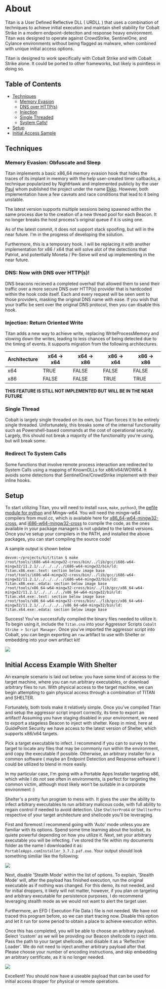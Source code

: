 # About 

Titan is a User Defined Reflective DLL ( URDLL ) that uses a combination of techniques to achieve initial execution and maintain shell stability for Cobalt Strike in a modern endpoint-deteciton and response heavy environment. Titan was designed to operate against CrowdStrike, SentinelOne, and Cylance environments without being flagged as malware, when combined with unique initial access options. 

Titan is designed to work specifically with Cobalt Strike and with Cobalt Strike alone. It could be ported to other frameworks, but likely is pointless in doing so.

## Table of Contents

 - [Techniques](#Techniques)
     - [Memory Evasion](#Memory-Evasion-Obfuscate-and-Sleep)
     - [DNS over HTTP(s)](#DNS-Now-with-DNS-over-HTTPs)
     - [Injection](#Injection-Return-Oriented-Write)
     - [Single Threaded](#Single-Thread)
     - [System Calls!](#Redirect-To-System-Calls)
 - [Setup](#Setup)
 - [Initial Access Sample](#Initial-Access-Example-With-Shelter)

## Techniques

### Memory Evasion: Obfuscate and Sleep

Titan implements a basic x86_64 memory evasion hook that hides the traces of its implant in memory with the help user-created timer callbacks, a technique popularized by NightHawk and implemented publicly by the user [Paul](https://twitter.com/c5pider) whom published the project under the name [Ekko](https://github.com/Cracked5pider/Ekko). However, both implementation have a few caveats and race conditions that lead to it being unstable.

The latest version supports multiple sessions being spawned within the same process due to the creation of a new thread pool for each Beacon. It no longer breaks the host process's original queue if it is using one.

As of the latest commit, it does not support stack spoofing, but will in the near future. I'm in the progress of developing the solution.

Furthermore, this is a temporary hook. I will be replacing it with another implementation for x86 / x64 that will solve alot of the detections that Patriot, and potentially Moneta / Pe-Seive will end up implementing in the near future.

### DNS: Now with DNS over HTTP(s)!

DNS beacons recieved a completed overhall that allowed them to send their traffic over a more secure DNS over HTTP(s) provider that is hardcoded within the hook code itself. Each and every request will be seen sent to those providers, masking the original DNS name with ease. If you wish that your traffic be sent over the original DNS protocol, then you can disable this hook.

### Injection: Return Oriented Write
 
Titan adds a new way to achieve write, replacing WriteProcessMemory and slowing down the writes, leading to less chances of being detected due to the timing of events. It supports migration from the following architectures.

| Architecture | x64 -> x64 | x64 -> x86 | x86 -> x64 | x86 -> x86 |
|--------------|------------|------------|------------|------------|
| x64          | TRUE       | FALSE      | FALSE      | FALSE      |
| x86          | FALSE      | FALSE      | TRUE       | TRUE       |

**THIS FEATURE IS STILL NOT IMPLEMENTED BUT WILL BE IN THE NEAR FUTURE**

### Single Thread

Cobalt is largely single threaded on its own, but Titan forces it to be entirely single threaded. Unfortunately, this breaks some of the internal functionality such as Powershell-based commands 
at the cost of operational security. Largely, this should not break a majority of the functionality you're using, but will break some.

### Redirect To System Calls

Some functions that involve remote process interaction are redirected to System Calls using a mapping of KnownDLLs for x86/x64/WOW64. It avoids some detections that SentinelOne/CrowdStrike implement with their inline hooks.

## Setup

To start utilizing Titan, you will need to install `nasm`, `make`, `python3`, the [pefile module for python](https://github.com/erocarrera/pefile) and Mingw-w64. You will need the mingw-w64 compilers from musl.cc, which is available here for [x86_64-w64-mingw32-cross](https://musl.cc/x86_64-w64-mingw32-cross.tgz), and [i686-w64-mingw32-cross](https://musl.cc/i686-w64-mingw32-cross.tgz) to compile the code, as the ones available in your package managers is not updated to the latest versions. Once you've setup your compilers in the PATH, and installed the above packages, you can start compiling the source code!

A sample output is shown below

 ```shell=/bin/bash
devvm:~/projects/kit/titan $ make
/root/tools/i686-w64-mingw32-cross/bin/../lib/gcc/i686-w64-mingw32/11.2.1/../../../../i686-w64-mingw32/bin/ld: Titan.x86.exe:.text: section below image base
/root/tools/i686-w64-mingw32-cross/bin/../lib/gcc/i686-w64-mingw32/11.2.1/../../../../i686-w64-mingw32/bin/ld: Titan.x86.exe:.edata: section below image base
/root/tools/x86_64-w64-mingw32-cross/bin/../lib/gcc/x86_64-w64-mingw32/11.2.1/../../../../x86_64-w64-mingw32/bin/ld: Titan.x64.exe:.text: section below image base
/root/tools/x86_64-w64-mingw32-cross/bin/../lib/gcc/x86_64-w64-mingw32/11.2.1/../../../../x86_64-w64-mingw32/bin/ld: Titan.x64.exe:.edata: section below image base
```

Success! You've successfully compiled the binary files needed to utilize it. To begin using it, include the `Titan.cna` into your Aggressor Scripts `Cobalt Strike > Script Manager`. Once you've imported the aggressor script into Cobalt, you can begin exporting an `raw` artifact to use with Shelter or embedding into your own artifact kit!

![](https://i.imgur.com/sI5Quif.png)

## Initial Access Example With Shelter

An example scenario is laid out below: you have some kind of access to the target machine, where you can run arbitrary executables, or download arbitrary files to run. With physical access to the target machine, we can begin attempting to gain physical access through a combination of TITAN and SHELTER.

Fortunately, both tools make it relatively simple. Once you've compiled Titan and setup the aggressor script import correctly, its time to export an artifact! Assuming you have staging disabled in your environment, we need to export a stageless Beacon to inject with shelter. Keep in mind, here at GuidePoint Security we have access to the latest version of Shelter, which supports x86/x64 targets.

Pick a target executable to infect. I recommend if you can to survey to the target to locate any files that may be commonly run within the environment, and copy the executable if possible. Otherwise, an arbitrary installer for a common software ( maybe an Endpoint Detection and Response software! ) could be utilized to blend in more easily.

In my particular case, I'm going with a Portable Apps Installer targeting x86, which while I do not see often in environments, is perfect for targeting the common victim, although most likely won't be suitable in a corporate environment :)

Shelter's a pretty fun program to mess with. It gives the user the ability to infect arbitrary executables to run arbitrary malicous code, with full ability to regain control if needed to 
avoid detection. Use `ShelterPro64` or `ShellterPro` respective of your target architecture and shellcode you'll be leveraging.

First and foremost I recommend going with 'Auto' mode unless you are familiar with its options. Spend some time learning about the toolset, its quiete powerful depending on how you utilize it. Next, set your arbitrary executable you will be infecting. I've stored the file within my documents folder as the name I downloaded it as: `PortableApps.comInstaller_3.7.2.paf.exe`. Your output should look something similiar like the following:

![](https://i.imgur.com/LOJyrdX.png)

Next, disable 'Stealth Mode' within the list of options. To explain, 'Stealth Mode' will, after the payload has finished execution, run the original executable as if nothing was changed. For this demo, its not needed, and for initial droppers, it likely will not matter, however, if you plan on targeting and arbitrary executable for persistence purposes, I do recommend leveraging stealth mode as we would not want to alert the target user. 

Furthermore, an EFD ( Execution File Data ) file is not needed. We have not traced this program before, so we can start tracing now. Disable this option and let it run for some period to obtain a place to achieve execution within. 

Once this has completed, you will be able to choose an arbitrary payload. Select 'custom' as we will be providing our Beacon shellcode to inject into. Pass the path to your target shellcode, and disable it as a 'Reflective Loader'. We do not need to inject another arbitrary payload after that. Please choose your number of encoding instructions, and skip embedding an arbitrary certificate, as it is no longer needed.

![](https://i.imgur.com/HrsgCpp.png)

Excellent! You should now have a useable payload that can be used for initial access dropper for physical or remote operations.
